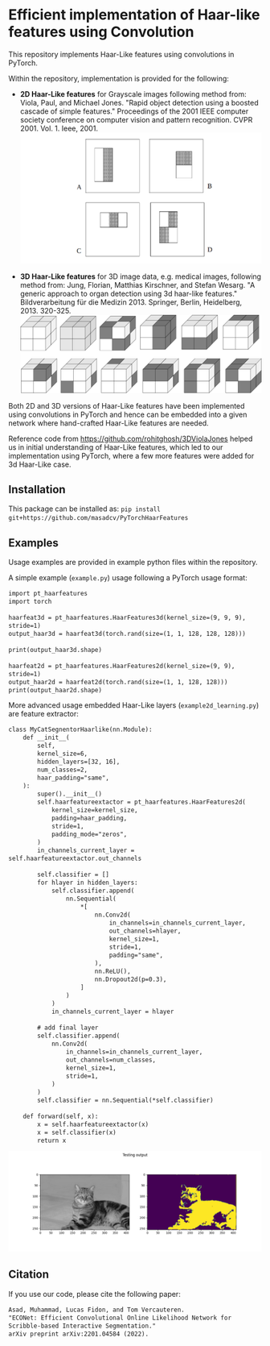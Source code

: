 # Efficient implementation of Haar-like features using Convolution
This repository implements Haar-Like features using convolutions in PyTorch. 

Within the repository, implementation is provided for the following:
- **2D Haar-Like features** for Grayscale images following method from: Viola, Paul, and Michael Jones. "Rapid object detection using a boosted cascade of simple features." Proceedings of the 2001 IEEE computer society conference on computer vision and pattern recognition. CVPR 2001. Vol. 1. Ieee, 2001.
![haar3d](./data/diagrams-Haar2D.png)


- **3D Haar-Like features** for 3D image data, e.g. medical images, following method from: Jung, Florian, Matthias Kirschner, and Stefan Wesarg. "A generic approach to organ detection using 3d haar-like features." Bildverarbeitung für die Medizin 2013. Springer, Berlin, Heidelberg, 2013. 320-325.
![haar3d](./data/diagrams-HaarHor3D.png)

Both 2D and 3D versions of Haar-Like features have been implemented using convolutions in PyTorch and hence can be embedded into a given network where hand-crafted Haar-Like features are needed.

Reference code from https://github.com/rohitghosh/3DViolaJones helped us in initial understanding of Haar-Like features, which led to our implementation using PyTorch, where a few more features were added for 3d Haar-Like case. 

## Installation
This package can be installed as: `pip install git+https://github.com/masadcv/PyTorchHaarFeatures`

## Examples
Usage examples are provided in example python files within the repository.

A simple example (`example.py`) usage following a PyTorch usage format:

```
import pt_haarfeatures
import torch

haarfeat3d = pt_haarfeatures.HaarFeatures3d(kernel_size=(9, 9, 9), stride=1)
output_haar3d = haarfeat3d(torch.rand(size=(1, 1, 128, 128, 128)))

print(output_haar3d.shape)

haarfeat2d = pt_haarfeatures.HaarFeatures2d(kernel_size=(9, 9), stride=1)
output_haar2d = haarfeat2d(torch.rand(size=(1, 1, 128, 128)))
print(output_haar2d.shape)
```

More advanced usage embedded Haar-Like layers (`example2d_learning.py`) are feature extractor:
```
class MyCatSegnentorHaarlike(nn.Module):
    def __init__(
        self,
        kernel_size=6,
        hidden_layers=[32, 16],
        num_classes=2,
        haar_padding="same",
    ):
        super().__init__()
        self.haarfeatureextactor = pt_haarfeatures.HaarFeatures2d(
            kernel_size=kernel_size,
            padding=haar_padding,
            stride=1,
            padding_mode="zeros",
        )
        in_channels_current_layer = self.haarfeatureextactor.out_channels
        
        self.classifier = []
        for hlayer in hidden_layers:
            self.classifier.append(
                nn.Sequential(
                    *[
                        nn.Conv2d(
                            in_channels=in_channels_current_layer,
                            out_channels=hlayer,
                            kernel_size=1,
                            stride=1,
                            padding="same",
                        ),
                        nn.ReLU(),
                        nn.Dropout2d(p=0.3),
                    ]
                )
            )
            in_channels_current_layer = hlayer

        # add final layer
        self.classifier.append(
            nn.Conv2d(
                in_channels=in_channels_current_layer,
                out_channels=num_classes,
                kernel_size=1,
                stride=1,
            )
        )
        self.classifier = nn.Sequential(*self.classifier)

    def forward(self, x):
        x = self.haarfeatureextactor(x)
        x = self.classifier(x)
        return x   
```

![image](./data/example2d_learning_figure_1.png)

## Citation
If you use our code, please cite the following paper:

```
Asad, Muhammad, Lucas Fidon, and Tom Vercauteren. 
"ECONet: Efficient Convolutional Online Likelihood Network for Scribble-based Interactive Segmentation." 
arXiv preprint arXiv:2201.04584 (2022).
```
